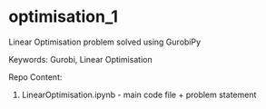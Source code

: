 # optimisation_1
Linear Optimisation problem solved using GurobiPy

Keywords: Gurobi, Linear Optimisation


Repo Content:
1. LinearOptimisation.ipynb - main code file + problem statement
